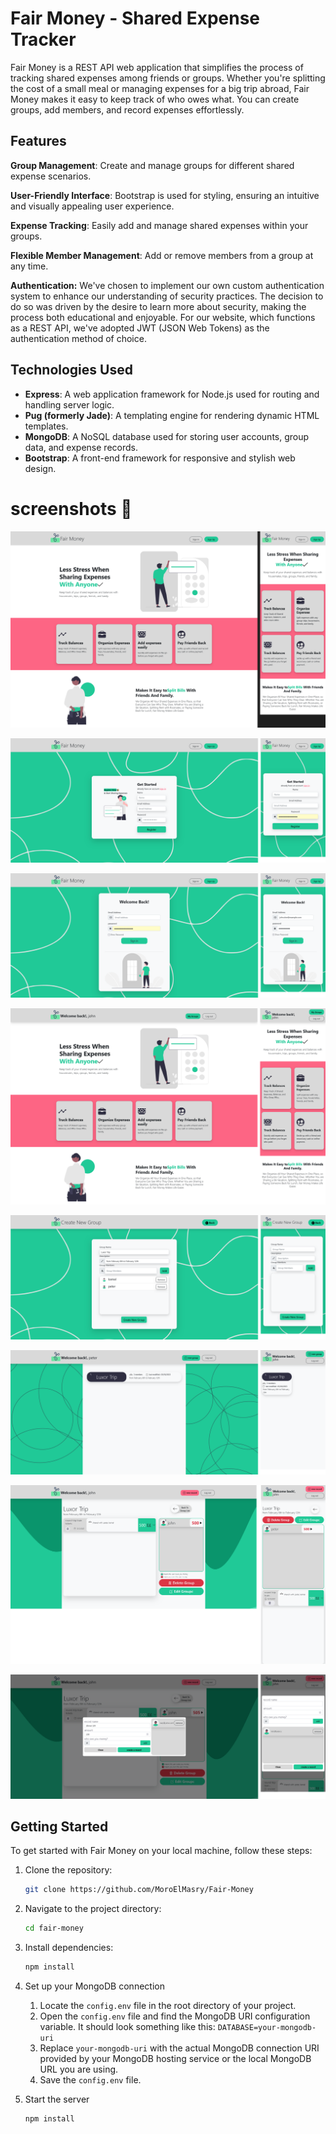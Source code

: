 # Fair Money - Shared Expense Tracker

Fair Money is a REST API web application that simplifies the process of tracking shared expenses among friends or groups. Whether you're splitting the cost of a small meal or managing expenses for a big trip abroad, Fair Money makes it easy to keep track of who owes what. You can create groups, add members, and record expenses effortlessly.

## Features

**Group Management**: Create and manage groups for different shared expense scenarios.

**User-Friendly Interface**: Bootstrap is used for styling, ensuring an intuitive and visually appealing user experience.

**Expense Tracking**: Easily add and manage shared expenses within your groups.

**Flexible Member Management**: Add or remove members from a group at any time.

**Authentication:** We've chosen to implement our own custom authentication system to enhance our understanding of security practices. The decision to do so was driven by the desire to learn more about security, making the process both educational and enjoyable. For our website, which functions as a REST API, we've adopted JWT (JSON Web Tokens) as the authentication method of choice.

## Technologies Used

- **Express**: A web application framework for Node.js used for routing and handling server logic.
- **Pug (formerly Jade)**: A templating engine for rendering dynamic HTML templates.
- **MongoDB**: A NoSQL database used for storing user accounts, group data, and expense records.
- **Bootstrap**: A front-end framework for responsive and stylish web design.

# screenshots 📸

![Frame 4.png](readme_screenshots/Frame_4.png)

![Frame 5.png](readme_screenshots/Frame_5.png)

![Frame 8.png](readme_screenshots/Frame_8.png)

![Frame 6.png](readme_screenshots/Frame_6.png)

![Frame 7.png](readme_screenshots/Frame_7.png)

![Frame 9.png](readme_screenshots/Frame_9.png)

![Frame 10.png](readme_screenshots/Frame_10.png)

![Frame 11.png](readme_screenshots/Frame_11.png)

## Getting Started

To get started with Fair Money on your local machine, follow these steps:

1. Clone the repository:

   ```bash
   git clone https://github.com/MoroElMasry/Fair-Money
   ```

2. Navigate to the project directory:

   ```bash
   cd fair-money
   ```

3. Install dependencies:

   ```bash
   npm install
   ```

4. Set up your MongoDB connection
   1. Locate the `config.env` file in the root directory of your project.
   2. Open the `config.env` file and find the MongoDB URI configuration variable. It should look something like this: `DATABASE=your-mongodb-uri`
   3. Replace `your-mongodb-uri` with the actual MongoDB connection URI provided by your MongoDB hosting service or the local MongoDB URL you are using.
   4. Save the `config.env` file.
5. Start the server

   ```bash
   npm install
   ```
